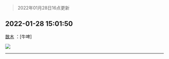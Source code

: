 > 2022年01月28日16点更新
<link rel="stylesheet" href="https://cdn.jsdelivr.net/gh/taotie6/sampleJSON@main/css/photo_show.css">
<meta name="referrer" content="no-referrer" />


 ## 2022-01-28 15:01:50 

 [㪚木](https://www.coolapk.com/feed/33157866?shareKey=NzJlY2UwZTE1MzUxNjFmM2ExZGY~) ：[牛啤] 

<div class="album">
<img class="img-item" src="http://image.coolapk.com/feed/2022/0128/15/1081091_d31378e0_3309_0704_153@673x716.jpeg" />
</div>

 ------- 

